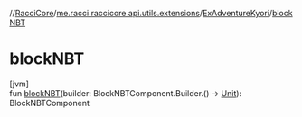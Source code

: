//[RacciCore](../../../index.md)/[me.racci.raccicore.api.utils.extensions](../index.md)/[ExAdventureKyori](index.md)/[blockNBT](block-n-b-t.md)

# blockNBT

[jvm]\
fun [blockNBT](block-n-b-t.md)(builder: BlockNBTComponent.Builder.() -&gt; [Unit](https://kotlinlang.org/api/latest/jvm/stdlib/kotlin/-unit/index.html)): BlockNBTComponent
